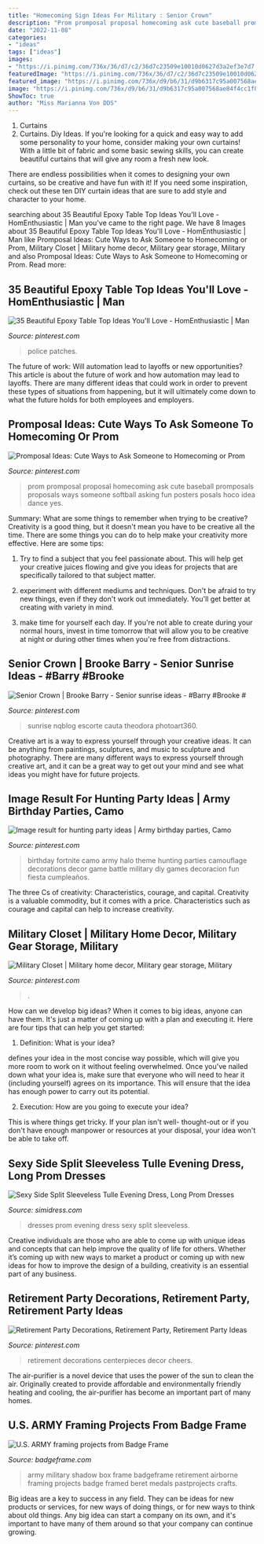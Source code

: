 ```yaml
---
title: "Homecoming Sign Ideas For Military : Senior Crown"
description: "Prom promposal proposal homecoming ask cute baseball promposals proposals ways someone softball asking fun posters posals hoco idea dance yes"
date: "2022-11-08"
categories:
- "ideas"
tags: ["ideas"]
images:
- "https://i.pinimg.com/736x/36/d7/c2/36d7c23509e10010d0627d3a2ef3e7d7.jpg"
featuredImage: "https://i.pinimg.com/736x/36/d7/c2/36d7c23509e10010d0627d3a2ef3e7d7.jpg"
featured_image: "https://i.pinimg.com/736x/d9/b6/31/d9b6317c95a007568ae84f4cc1f87e2a.jpg"
image: "https://i.pinimg.com/736x/d9/b6/31/d9b6317c95a007568ae84f4cc1f87e2a.jpg"
ShowToc: true
author: "Miss Marianna Von DDS"
---
```



1. Curtains
1. Curtains. Diy Ideas.
If you're looking for a quick and easy way to add some personality to your home, consider making your own curtains! With a little bit of fabric and some basic sewing skills, you can create beautiful curtains that will give any room a fresh new look.

There are endless possibilities when it comes to designing your own curtains, so be creative and have fun with it! If you need some inspiration, check out these ten DIY curtain ideas that are sure to add style and character to your home.

	

		
searching about 35 Beautiful Epoxy Table Top Ideas You&#039;ll Love - HomEnthusiastic | Man you've came to the right page. We have 8 Images about 35 Beautiful Epoxy Table Top Ideas You&#039;ll Love - HomEnthusiastic | Man like Promposal Ideas: Cute Ways to Ask Someone to Homecoming or Prom, Military Closet | Military home decor, Military gear storage, Military and also Promposal Ideas: Cute Ways to Ask Someone to Homecoming or Prom. Read more:
		
    
## 35 Beautiful Epoxy Table Top Ideas You&#039;ll Love - HomEnthusiastic | Man

<img loading=lazy src="https://i.pinimg.com/736x/bf/60/a6/bf60a6f45ff99a1a9f923c1caa16d3ef.jpg" onerror="this.onerror=null;this.src='https://tse1.mm.bing.net/th?id=OIP.Syf635LiY52YuHsmh4rO4gHaJ3&amp;pid=15.1';" alt="35 Beautiful Epoxy Table Top Ideas You&#039;ll Love - HomEnthusiastic | Man">

_Source: pinterest.com_

>police patches. 

	

The future of work: Will automation lead to layoffs or new opportunities?
This article is about the future of work and how automation may lead to layoffs. There are many different ideas that could work in order to prevent these types of situations from happening, but it will ultimately come down to what the future holds for both employees and employers.

    
## Promposal Ideas: Cute Ways To Ask Someone To Homecoming Or Prom

<img loading=lazy src="https://i.pinimg.com/736x/20/c8/7f/20c87f31b60150154adb52c392384262.jpg" onerror="this.onerror=null;this.src='https://tse2.mm.bing.net/th?id=OIP.5GiFk6r7vykdJ_TsVHsNEwHaJ4&amp;pid=15.1';" alt="Promposal Ideas: Cute Ways to Ask Someone to Homecoming or Prom">

_Source: pinterest.com_

>prom promposal proposal homecoming ask cute baseball promposals proposals ways someone softball asking fun posters posals hoco idea dance yes. 

	

Summary: What are some things to remember when trying to be creative?
Creativity is a good thing, but it doesn't mean you have to be creative all the time. There are some things you can do to help make your creativity more effective. Here are some tips:
1. Try to find a subject that you feel passionate about. This will help get your creative juices flowing and give you ideas for projects that are specifically tailored to that subject matter.

2. experiment with different mediums and techniques. Don't be afraid to try new things, even if they don't work out immediately. You'll get better at creating with variety in mind.

3. make time for yourself each day. If you're not able to create during your normal hours, invest in time tomorrow that will allow you to be creative at night or during other times when you're free from distractions.

    
## Senior Crown | Brooke Barry - Senior Sunrise Ideas - #Barry #Brooke #

<img loading=lazy src="https://i.pinimg.com/736x/fa/52/19/fa5219994832003666cf5e602d40c381.jpg" onerror="this.onerror=null;this.src='https://tse2.mm.bing.net/th?id=OIP.Ur8aCex1UA4QLqeiAv1VvgHaNK&amp;pid=15.1';" alt="Senior Crown | Brooke Barry - Senior sunrise ideas - #Barry #Brooke #">

_Source: pinterest.com_

>sunrise nqblog escorte cauta theodora photoart360. 

	

Creative art is a way to express yourself through your creative ideas. It can be anything from paintings, sculptures, and music to sculpture and photography. There are many different ways to express yourself through creative art, and it can be a great way to get out your mind and see what ideas you might have for future projects.

    
## Image Result For Hunting Party Ideas | Army Birthday Parties, Camo

<img loading=lazy src="https://i.pinimg.com/736x/3a/b5/42/3ab542aea872009e8d9954553d79678d.jpg" onerror="this.onerror=null;this.src='https://tse3.mm.bing.net/th?id=OIP.G73_Davm40lJrH0amUg3XAHaLD&amp;pid=15.1';" alt="Image result for hunting party ideas | Army birthday parties, Camo">

_Source: pinterest.com_

>birthday fortnite camo army halo theme hunting parties camouflage decorations decor game battle military diy games decoracion fun fiesta cumpleaños. 

	

The three Cs of creativity: Characteristics, courage, and capital.
Creativity is a valuable commodity, but it comes with a price. Characteristics such as courage and capital can help to increase creativity.

    
## Military Closet | Military Home Decor, Military Gear Storage, Military

<img loading=lazy src="https://i.pinimg.com/736x/36/d7/c2/36d7c23509e10010d0627d3a2ef3e7d7.jpg" onerror="this.onerror=null;this.src='https://tse3.mm.bing.net/th?id=OIP.71GVPbRJ86G4kpG4ZdoJSgHaKE&amp;pid=15.1';" alt="Military Closet | Military home decor, Military gear storage, Military">

_Source: pinterest.com_

>. 

	

How can we develop big ideas?
When it comes to big ideas, anyone can have them. It's just a matter of coming up with a plan and executing it. Here are four tips that can help you get started:
1. Definition: What is your idea?

 defines your idea in the most concise way possible, which will give you more room to work on it without feeling overwhelmed. Once you've nailed down what your idea is, make sure that everyone who will need to hear it (including yourself) agrees on its importance. This will ensure that the idea has enough power to carry out its potential.

2. Execution: How are you going to execute your idea?

This is where things get tricky. If your plan isn't well- thought-out or if you don't have enough manpower or resources at your disposal, your idea won't be able to take off.

    
## Sexy Side Split Sleeveless Tulle Evening Dress, Long Prom Dresses

<img loading=lazy src="http://cdn.shopify.com/s/files/1/1674/3893/products/M84A_1024x1024.jpg?v=1502432617" onerror="this.onerror=null;this.src='https://tse3.mm.bing.net/th?id=OIP.gaGJsRIE5LlfoJPXa0B4TwHaLG&amp;pid=15.1';" alt="Sexy Side Split Sleeveless Tulle Evening Dress, Long Prom Dresses">

_Source: simidress.com_

>dresses prom evening dress sexy split sleeveless. 

	

Creative individuals are those who are able to come up with unique ideas and concepts that can help improve the quality of life for others. Whether it’s coming up with new ways to market a product or coming up with new ideas for how to improve the design of a building, creativity is an essential part of any business.

    
## Retirement Party Decorations, Retirement Party, Retirement Party Ideas

<img loading=lazy src="https://i.pinimg.com/736x/d9/b6/31/d9b6317c95a007568ae84f4cc1f87e2a.jpg" onerror="this.onerror=null;this.src='https://tse2.mm.bing.net/th?id=OIP.V7Arj312UdBsTzFs9cpKPwHaJ4&amp;pid=15.1';" alt="Retirement Party Decorations, Retirement Party, Retirement Party Ideas">

_Source: pinterest.com_

>retirement decorations centerpieces decor cheers. 

	

The air-purifier is a novel device that uses the power of the sun to clean the air. Originally created to provide affordable and environmentally friendly heating and cooling, the air-purifier has become an important part of many homes.

    
## U.S. ARMY Framing Projects From Badge Frame

<img loading=lazy src="http://www.badgeframe.com/airborne.jpg" onerror="this.onerror=null;this.src='https://tse4.mm.bing.net/th?id=OIP.fO97azncDMiNW88w6C0jngHaJj&amp;pid=15.1';" alt="U.S. ARMY framing projects from Badge Frame">

_Source: badgeframe.com_

>army military shadow box frame badgeframe retirement airborne framing projects badge framed beret medals pastprojects crafts. 

	

Big ideas are a key to success in any field. They can be ideas for new products or services, for new ways of doing things, or for new ways to think about old things. Any big idea can start a company on its own, and it's important to have many of them around so that your company can continue growing.

